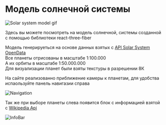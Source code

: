 # Модель солнечной системы  

![Solar system model gif](https://github.com/i-am-locb/solar_system_3d/blob/master/src/Textures/Solar_system_model_gif.gif)  

Здесь вы можете посмотреть на модель солнечной, системы созданной с помощью библиотеки react-three-fiber  
  
Модель генерируеться на основе данных взятых с [API Solar System OpenData](https://api.le-systeme-solaire.net/en/)  
Все планеты отрисованы в масштабе 1:100.000  
А их орбиты в масштабе 1:50.000.000  
Для визуализации планет были взяты текстуры в разрешении 8К  
  
На сайте реализованно приближение камеры к планетам, для удобства испаользуйте панель навигазии справа  
  
![Navigation](https://github.com/i-am-locb/solar_system_3d/tree/master/src/Textures/Navigation.jpg)  
  
Так же при выборе планеты слева появится блок с информацией взятой с [Wikipedia Api](https://www.mediawiki.org/wiki/API:Query)  
  
![InfoBar](https://i.imgur.com/giN9eYC.jpg) 
